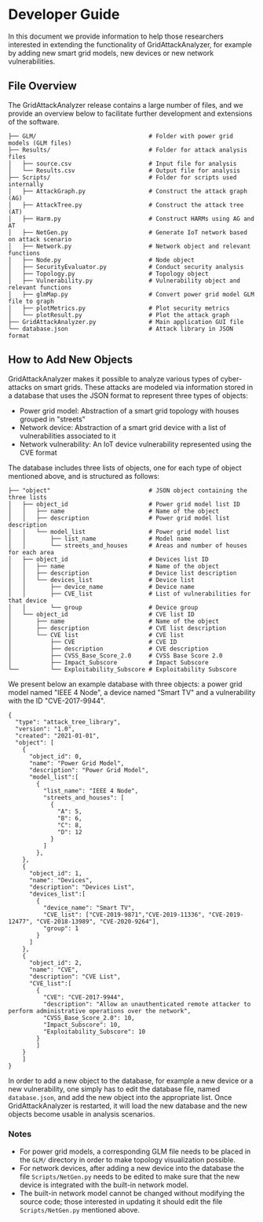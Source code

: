 
# Developer Guide

In this document we provide information to help those researchers
interested in extending the functionality of GridAttackAnalyzer, for
example by adding new smart grid models, new devices or new network
vulnerabilities.


## File Overview

The GridAttackAnalyzer release contains a large number of files, and
we provide an overview below to facilitate further development and
extensions of the software.

```
├── GLM/                                # Folder with power grid models (GLM files)
├── Results/                            # Folder for attack analysis files
│   ├── source.csv                      # Input file for analysis
│   └── Results.csv                     # Output file for analysis
├── Scripts/                            # Folder for scripts used internally
│   ├── AttackGraph.py                  # Construct the attack graph (AG)
│   ├── AttackTree.py                   # Construct the attack tree (AT)
│   ├── Harm.py                         # Construct HARMs using AG and AT
│   ├── NetGen.py                       # Generate IoT network based on attack scenario
│   ├── Network.py                      # Network object and relevant functions
│   ├── Node.py                         # Node object
│   ├── SecurityEvaluator.py            # Conduct security analysis
│   ├── Topology.py                     # Topology object
│   ├── Vulnerability.py                # Vulnerability object and relevant functions
│   ├── glmMap.py                       # Convert power grid model GLM file to graph
│   ├── plotMetrics.py                  # Plot security metrics
│   └── plotResult.py                   # Plot the attack graph
├── GridAttackAnalyzer.py               # Main application GUI file
└── database.json                       # Attack library in JSON format
```


## How to Add New Objects

GridAttackAnalyzer makes it possible to analyze various types of
cyber-attacks on smart grids. These attacks are modeled via
information stored in a database that uses the JSON format to
represent three types of objects:
* Power grid model: Abstraction of a smart grid topology with houses
  grouped in "streets"
* Network device: Abstraction of a smart grid device with a list of
  vulnerabilities associated to it
* Network vulnerability: An IoT device vulnerability represented using
  the CVE format

The database includes three lists of objects, one for each type of
object mentioned above, and is structured as follows:

```
├── "object"                            # JSON object containing the three lists
│   ├── object_id                       # Power grid model list ID
│   │   ├── name                        # Name of the object
│   │   ├── description                 # Power grid model list description
│   │   └── model_list                  # Power grid model list
│   │       ├── list_name               # Model name
│   │       └── streets_and_houses      # Areas and number of houses for each area
│   ├── object_id                       # Devices list ID
│   │   ├── name                        # Name of the object
│   │   ├── description                 # Device list description
│   │   └── devices_list                # Device list
│   │       ├── device_name             # Device name
│   │       ├── CVE_list                # List of vulnerabilities for that device
│   │       └── group                   # Device group
│   └── object_id                       # CVE list ID
│       ├── name                        # Name of the object
│       ├── description                 # CVE list description
│       └── CVE list                    # CVE list
│           ├── CVE                     # CVE ID
│           ├── description             # CVE description
│           ├── CVSS_Base_Score_2.0     # CVSS Base Score 2.0
│           ├── Impact_Subscore         # Impact Subscore
└──         └── Exploitability_Subscore # Exploitability Subscore
```

We present below an example database with three objects: a power grid
model named "IEEE 4 Node", a device named "Smart TV" and a
vulnerability with the ID "CVE-2017-9944".

```
{
  "type": "attack_tree_library",
  "version": "1.0",
  "created": "2021-01-01",
  "object": [
    {
      "object_id": 0,
      "name": "Power Grid Model",
      "description": "Power Grid Model",
      "model_list":[
        {
          "list_name": "IEEE 4 Node",
          "streets_and_houses": [
            {
              "A": 5,
              "B": 6,
              "C": 8,
              "D": 12
            }
          ]
        },
    },
    {
      "object_id": 1,
      "name": "Devices",
      "description": "Devices List",
      "devices_list":[
        {
          "device_name": "Smart TV",
          "CVE_list": ["CVE-2019-9871","CVE-2019-11336", "CVE-2019-12477", "CVE-2018-13989", "CVE-2020-9264"],
          "group": 1
        }
      ]
    },
    {
      "object_id": 2,
      "name": "CVE",
      "description": "CVE List",
      "CVE_list":[
        {
          "CVE": "CVE-2017-9944",
          "description": "Allow an unauthenticated remote attacker to perform administrative operations over the network",
          "CVSS_Base_Score_2.0": 10,
          "Impact_Subscore": 10,
          "Exploitability_Subscore": 10
        }
        ]
    }
    ]
}
```

In order to add a new object to the database, for example a new device
or a new vulnerability, one simply has to edit the database file,
named `database.json`, and add the new object into the appropriate
list. Once GridAttackAnalyzer is restarted, it will load the new
database and the new objects become usable in analysis scenarios.

### Notes

* For power grid models, a corresponding GLM file needs to be placed
  in the `GLM/` directory in order to make topology visualization
  possible.
* For network devices, after adding a new device into the database the
  file `Scripts/NetGen.py` needs to be edited to make sure that the
  new device is integrated with the built-in network model.
* The built-in network model cannot be changed without modifying the
  source code; those interested in updating it should edit the file
  `Scripts/NetGen.py` mentioned above.
